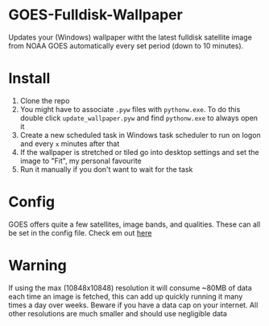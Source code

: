 # GOES-Fulldisk-Wallpaper

Updates your (Windows) wallpaper witht the latest fulldisk satellite image from NOAA GOES automatically every set period (down to 10 minutes).

# Install
1. Clone the repo
2. You might have to associate `.pyw` files with `pythonw.exe`. To do this double click `update_wallpaper.pyw` and find `pythonw.exe` to always open it
3. Create a new scheduled task in Windows task scheduler to run on logon and every `x` minutes after that
4. If the wallpaper is stretched or tiled go into desktop settings and set the image to "Fit", my personal favourite
4. Run it manually if you don't want to wait for the task

# Config
GOES offers quite a few satellites, image bands, and qualities. These can all be set in the config file. Check em out [here](https://www.star.nesdis.noaa.gov/GOES/fulldisk.php?sat=G16)

# Warning
If using the max (10848x10848) resolution it will consume ~80MB of data each time an image is fetched, this can add up quickly running it many times a day over weeks. Beware if you have a data cap on your internet. All other resolutions are much smaller and should use negligible data
